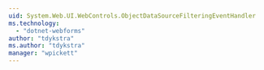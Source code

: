 ```yaml
---
uid: System.Web.UI.WebControls.ObjectDataSourceFilteringEventHandler
ms.technology: 
  - "dotnet-webforms"
author: "tdykstra"
ms.author: "tdykstra"
manager: "wpickett"
---
```

